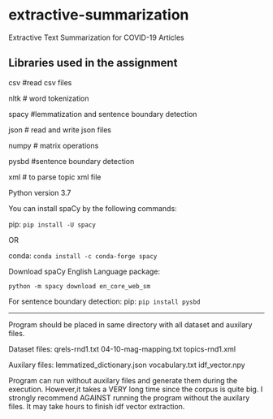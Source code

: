 # extractive-summarization
Extractive Text Summarization for COVID-19 Articles

Libraries used in the assignment
-------------------------------
csv #read csv files

nltk # word tokenization

spacy #lemmatization and sentence boundary detection

json # read and write json files

numpy # matrix operations

pysbd #sentence boundary detection

xml # to parse topic xml file

Python version 3.7

You can install spaCy by the following commands:

pip: `pip install -U spacy`

OR

conda: `conda install -c conda-forge spacy`

Download spaCy English Language package:

`python -m spacy download en_core_web_sm`

For sentence boundary detection:
pip: `pip install pysbd`

----------------------
Program should be placed in same directory with all dataset and auxilary files.

Dataset files:
qrels-rnd1.txt
04-10-mag-mapping.txt
topics-rnd1.xml

Auxilary files:
lemmatized_dictionary.json
vocabulary.txt
idf_vector.npy

Program can run without auxilary files and generate them during the execution. However,it takes a VERY long time since the corpus is quite big.
I strongly recommend AGAINST running the program without the auxilary files. It may take hours to finish idf vector extraction.
